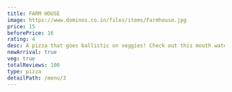 ```yaml
---
title: FARM HOUSE
image: https://www.dominos.co.in/files/items/Farmhouse.jpg
price: 15
beforePrice: 16
rating: 4
desc: A pizza that goes ballistic on veggies! Check out this mouth watering overload of crunchy, crisp capsicum, succulent mushrooms and fresh tomatoes
newArrival: true
veg: true
totalReviews: 100
type: pizza
detailPath: /menu/3
---
```

